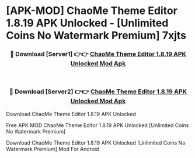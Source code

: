 # [APK-MOD] ChaoMe Theme Editor 1.8.19 APK Unlocked - [Unlimited Coins No Watermark Premium] 7xjts



<div align="center">
<h3>🔴 Download [Server1] 👉👉 <a href="https://momento.my/?title=ChaoMe_Theme_Editor_1.8.19_APK_Unlocked">ChaoMe Theme Editor 1.8.19 APK Unlocked Mod Apk</a></h3><br>

<h3>🔴 Download [Server2] 👉👉 <a href="https://momento.my/?title=ChaoMe_Theme_Editor_1.8.19_APK_Unlocked">ChaoMe Theme Editor 1.8.19 APK Unlocked Mod Apk</a></h3>
</div>



Download ChaoMe Theme Editor 1.8.19 APK Unlocked 

Free APK MOD ChaoMe Theme Editor 1.8.19 APK Unlocked [Unlimited Coins No Watermark Premium]

Download ChaoMe Theme Editor 1.8.19 APK Unlocked [Unlimited Coins No Watermark Premium] Mod For Android
